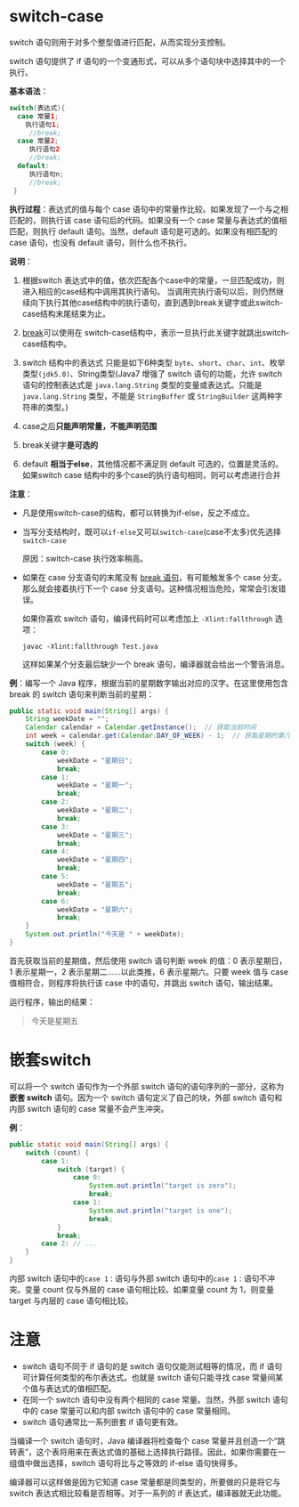 # switch-case

switch 语句则用于对多个整型值进行匹配，从而实现分支控制。

switch 语句提供了 if 语句的一个变通形式，可以从多个语句块中选择其中的一个执行。

**基本语法**：

```java
switch(表达式){
  case 常量1;
  	执行语句1;
     //break;
  case 常量2;
     执行语句2
     //break;
  default:
     执行语句n;
     //break;
 }
```

**执行过程**：表达式的值与每个 case 语句中的常量作比较。如果发现了一个与之相匹配的，则执行该 case 语句后的代码。如果没有一个 case 常量与表达式的值相匹配，则执行 default 语句。当然，default 语句是可选的。如果没有相匹配的 case 语句，也没有 default 语句，则什么也不执行。

**说明**：

1. 根据switch 表达式中的值，依次匹配各个case中的常量，一旦匹配成功，则进入相应的case结构中调用其执行语句。
 当调用完执行语句以后，则仍然继续向下执行其他case结构中的执行语句，直到遇到break关键字或此switch-case结构末尾结束为止。

2. [break]()可以使用在 switch-case结构中，表示一旦执行此关键字就跳出switch-case结构中。
3. switch 结构中的表达式 只能是如下6种类型 `byte`、`short`、`char`、`int`、枚举类型`(jdk5.0)`、String类型(Java7 增强了 switch 语句的功能，允许 switch 语句的控制表达式是 `java.lang.String` 类型的变量或表达式。只能是 `java.lang.String` 类型，不能是 `StringBuffer` 或 `StringBuilder` 这两种字符串的类型。)

4. case之后**只能声明常量，不能声明范围**
5. break关键字**是可选的**
6. default **相当于else**，其他情况都不满足则
   default 可选的，位置是灵活的。如果switch case 结构中的多个case的执行语句相同，则可以考虑进行合并

**注意**：

- 凡是使用switch-case的结构，都可以转换为if-else，反之不成立。

- 当写分支结构时，既可以`if-else`又可以`switch-case`(case不太多)优先选择`switch-case`

  原因：switch-case 执行效率稍高。

- 如果在 case 分支语句的末尾没有 [break 语句]()，有可能触发多个 case 分支。那么就会接着执行下一个 case 分支语句。这种情况相当危险，常常会引发错误。

  如果你喜欢 switch 语句，编译代码时可以考虑加上 `-Xlint:fallthrough` 选项：

  `javac -Xlint:fallthrough Test.java`

  这样如果某个分支最后缺少一个 break 语句，编译器就会给出一个警告消息。

**例**：编写一个 Java 程序，根据当前的星期数字输出对应的汉字。在这里使用包含 break 的 switch 语句来判断当前的星期：

```java
public static void main(String[] args) {
    String weekDate = "";
    Calendar calendar = Calendar.getInstance();  // 获取当前时间
    int week = calendar.get(Calendar.DAY_OF_WEEK) - 1;  // 获取星期的第几日
    switch (week) {
        case 0:
            weekDate = "星期日";
            break;
        case 1:
            weekDate = "星期一";
            break;
        case 2:
            weekDate = "星期二";
            break;
        case 3:
            weekDate = "星期三";
            break;
        case 4:
            weekDate = "星期四";
            break;
        case 5:
            weekDate = "星期五";
            break;
        case 6:
            weekDate = "星期六";
            break;
    }
    System.out.println("今天是 " + weekDate);
}
```

首先获取当前的星期值，然后使用 switch 语句判断 week 的值：0 表示星期日，1 表示星期一，2 表示星期二……以此类推，6 表示星期六。只要 week 值与 case 值相符合，则程序将执行该 case 中的语句，并跳出 switch 语句，输出结果。

运行程序，输出的结果：

> 今天是星期五

# 嵌套switch

可以将一个 switch 语句作为一个外部 switch 语句的语句序列的一部分，这称为**嵌套 switch** 语句。因为一个 switch 语句定义了自己的块，外部 switch 语句和内部 switch 语句的 case 常量不会产生冲突。

**例**：

```java
public static void main(String[] args) {    
    switch (count) {        
        case 1:            
            switch (target) {            
                case 0:                
                    System.out.println("target is zero");                
                    break;            
                case 1:                
                    System.out.println("target is one");                
                    break;            
            }            
            break;        
        case 2: // ...    
    }
}
```

内部 switch 语句中的`case 1：`语句与外部 switch 语句中的`case 1：`语句不冲突。变量 count 仅与外层的 case 语句相比较。如果变量 count 为 1，则变量 target 与内层的 case 语句相比较。

# 注意

- switch 语句不同于 if 语句的是 switch 语句仅能测试相等的情况，而 if 语句可计算任何类型的布尔表达式。也就是 switch 语句只能寻找 case 常量间某个值与表达式的值相匹配。
- 在同一个 switch 语句中没有两个相同的 case 常量。当然，外部 switch 语句中的 case 常量可以和内部 switch 语句中的 case 常量相同。
- switch 语句通常比一系列嵌套 if 语句更有效。

当编译一个 switch 语句时，Java 编译器将检查每个 case 常量并且创造一个“跳转表”，这个表将用来在表达式值的基础上选择执行路径。因此，如果你需要在一组值中做出选择，switch 语句将比与之等效的 if-else 语句快得多。

编译器可以这样做是因为它知道 case 常量都是同类型的，所要做的只是将它与 switch 表达式相比较看是否相等。对于一系列的 if 表达式，编译器就无此功能。



